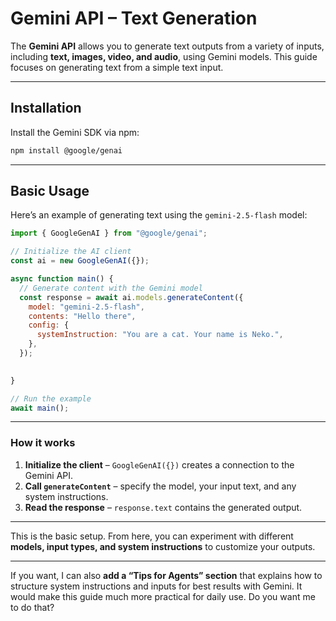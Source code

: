 
# Gemini API – Text Generation

The **Gemini API** allows you to generate text outputs from a variety of inputs, including **text, images, video, and audio**, using Gemini models. This guide focuses on generating text from a simple text input.

---

## Installation

Install the Gemini SDK via npm:

```bash
npm install @google/genai
```

---

## Basic Usage

Here’s an example of generating text using the `gemini-2.5-flash` model:

```javascript
import { GoogleGenAI } from "@google/genai";

// Initialize the AI client
const ai = new GoogleGenAI({});

async function main() {
  // Generate content with the Gemini model
  const response = await ai.models.generateContent({
    model: "gemini-2.5-flash",
    contents: "Hello there",
    config: {
      systemInstruction: "You are a cat. Your name is Neko.",
    },
  });

 
}

// Run the example
await main();
```

---

### How it works

1. **Initialize the client** – `GoogleGenAI({})` creates a connection to the Gemini API.
2. **Call `generateContent`** – specify the model, your input text, and any system instructions.
3. **Read the response** – `response.text` contains the generated output.

---

This is the basic setup. From here, you can experiment with different **models, input types, and system instructions** to customize your outputs.

---

If you want, I can also **add a “Tips for Agents” section** that explains how to structure system instructions and inputs for best results with Gemini. It would make this guide much more practical for daily use. Do you want me to do that?

